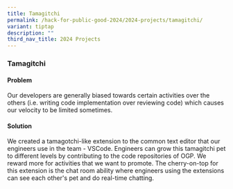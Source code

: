 ```yaml
---
title: Tamagitchi
permalink: /hack-for-public-good-2024/2024-projects/tamagitchi/
variant: tiptap
description: ""
third_nav_title: 2024 Projects
---
```

<h3>Tamagitchi</h3>
<h4>Problem</h4>
<p>Our developers are generally biased towards certain activities over the
others (i.e. writing code implementation over reviewing code) which causes
our velocity to be limited sometimes.</p>
<h4>Solution</h4>
<p>We created a tamagotchi-like extension to the common text editor that
our engineers use in the team - VSCode. Engineers can grow this tamagitchi
pet to different levels by contributing to the code repositories of OGP.
We reward more for activities that we want to promote. The cherry-on-top
for this extension is the chat room ability where engineers using the extensions
can see each other's pet and do real-time chatting.</p>
<p></p>